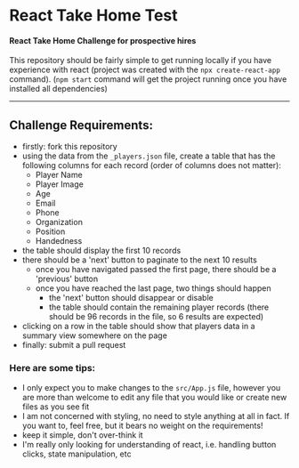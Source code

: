 # React Take Home Test
#### React Take Home Challenge for prospective hires
This repository should be fairly simple to get running locally if you have experience with react (project was created with the `npx create-react-app` command). (`npm start` command will get the project running once you have installed all dependencies)


---


## Challenge Requirements:
- firstly: fork this repository
- using the data from the `_players.json` file, create a table that has the following columns for each record (order of columns does not matter):
   - Player Name
   - Player Image 
   - Age
   - Email
   - Phone
   - Organization
   - Position
   - Handedness
- the table should display the first 10 records
- there should be a 'next' button to paginate to the next 10 results
   - once you have navigated passed the first page, there should be a 'previous' button
   - once you have reached the last page, two things should happen
      - the 'next' button should disappear or disable
      - the table should contain the remaining player records (there should be 96 records in the file, so 6 results are expected)
- clicking on a row in the table should show that players data in a summary view somewhere on the page
- finally: submit a pull request


### Here are some tips:
- I only expect you to make changes to the `src/App.js` file, however you are more than welcome to edit any file that you would like or create new files as you see fit
- I am not concerned with styling, no need to style anything at all in fact. If you want to, feel free, but it bears no weight on the requirements!
- keep it simple, don't over-think it
- I'm really only looking for understanding of react, i.e. handling button clicks, state manipulation, etc
